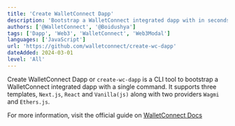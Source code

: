 ```yaml
---
title: 'Create WalletConnect Dapp'
description: 'Bootstrap a WalletConnect integrated dapp with in seconds 📲'
authors: ['@WalletConnect', '@Boidushya']
tags: ['Dapp', 'Web3', 'WalletConnect', 'Web3Modal']
languages: ['JavaScript']
url: 'https://github.com/walletconnect/create-wc-dapp'
dateAdded: 2024-03-01
level: 'All'
---
```


Create WalletConnect Dapp or `create-wc-dapp` is a CLI tool to bootstrap a WalletConnect integrated dapp with a single command.
It supports three templates, `Next.js`, `React` and `Vanilla(js)` along with two providers `Wagmi` and `Ethers.js`.

For more information, visit the official guide on [WalletConnect Docs](https://docs.walletconnect.com/web3modal/quickstart)
